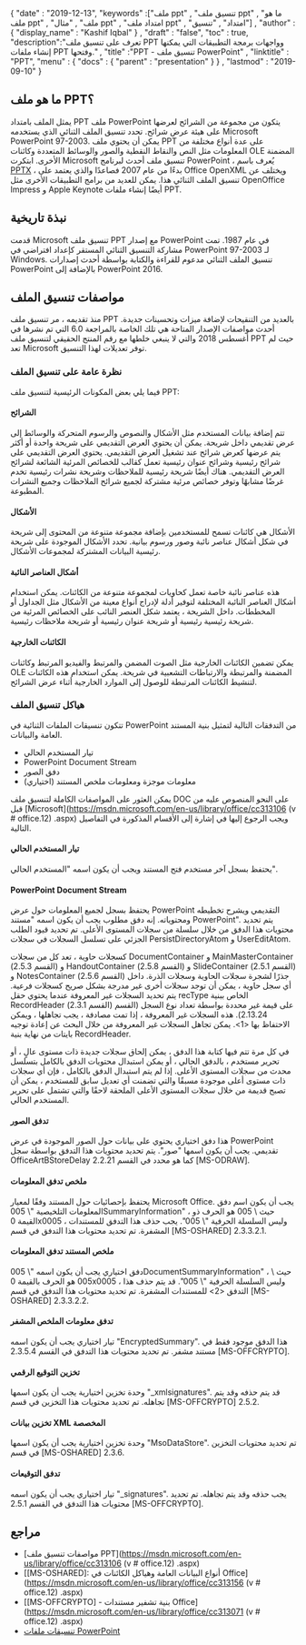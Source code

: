 {
  "date" : "2019-12-13",
  "keywords" :["ملف ppt" , "تنسيق ملف ppt" , "ما هو ملف ppt" , "ملف" , "مثال ppt" , "امتداد ملف ppt" , "امتداد" , "تنسيق"] ,
  "author" : {
    "display_name" : "Kashif Iqbal"
} ,
  "draft" : "false",
  "toc" : true,
  "description":"تعرف على تنسيق ملف PPT وواجهات برمجة التطبيقات التي يمكنها إنشاء ملفات PPT وفتحها." ,
  "title" :"PPT - تنسيق ملف PowerPoint" ,
  "linktitle" : "PPT",
  "menu" : {
    "docs" : {
      "parent" : "presentation"
}
} ,
  "lastmod" : "2019-09-10"
}

## ما هو ملف PPT؟

يمثل الملف بامتداد PPT ملف PowerPoint يتكون من مجموعة من الشرائح لعرضها على هيئة عرض شرائح. تحدد تنسيق الملف الثنائي الذي يستخدمه Microsoft PowerPoint 97-2003. يمكن أن يحتوي ملف PPT على عدة أنواع مختلفة من المعلومات مثل النص والنقاط النقطية والصور والوسائط المتعددة وكائنات OLE المضمنة الأخرى. ابتكرت Microsoft تنسيق ملف أحدث لبرنامج PowerPoint ، يُعرف باسم [PPTX](/ar/presentation/pptx/) ، بدءًا من عام 2007 فصاعدًا والذي يعتمد على Office OpenXML ويختلف عن تنسيق الملف الثنائي هذا. يمكن للعديد من برامج التطبيقات الأخرى مثل OpenOffice Impress و Apple Keynote أيضًا إنشاء ملفات PPT.

## نبذة تاريخية ##

قدمت Microsoft تنسيق ملف PPT مع إصدار PowerPoint في عام 1987. تمت مشاركة التنسيق الثنائي المستقر كإعداد افتراضي في PowerPoint 97-2003 لـ Windows. تنسيق الملف الثنائي مدعوم للقراءة والكتابة بواسطة أحدث إصدارات PowerPoint بالإضافة إلى PowerPoint 2016.

## مواصفات تنسيق الملف ##

منذ تقديمه ، مر تنسيق ملف PPT بالعديد من التنقيحات لإضافة ميزات وتحسينات جديدة. أحدث مواصفات الإصدار المتاحة هي تلك الخاصة بالمراجعة 6.0 التي تم نشرها في أغسطس 2018 والتي لا ينبغي خلطها مع رقم المنتج الحقيقي لتنسيق ملف PPT حيث لم تعد Microsoft توفر تعديلات لهذا التنسيق.

### نظرة عامة على تنسيق الملف ###

فيما يلي بعض المكونات الرئيسية لتنسيق ملف PPT:

#### الشرائح ####

تتم إضافة بيانات المستخدم مثل الأشكال والنصوص والرسوم المتحركة والوسائط إلى عرض تقديمي داخل شريحة. يمكن أن يحتوي العرض التقديمي على شريحة واحدة أو أكثر يتم عرضها كعرض شرائح عند تشغيل العرض التقديمي. يحتوي العرض التقديمي على شرائح رئيسية وشرائح عنوان رئيسية تعمل كقالب للخصائص المرئية الشائعة لشرائح العرض التقديمي. هناك أيضًا شريحة رئيسية للملاحظات وشريحة نشرات رئيسية تخدم غرضًا مشابهًا وتوفر خصائص مرئية مشتركة لجميع شرائح الملاحظات وجميع النشرات المطبوعة.

#### الأشكال ####

الأشكال هي كائنات تسمح للمستخدمين بإضافة مجموعة متنوعة من المحتوى إلى شريحة في شكل أشكال عناصر نائبة وصور ورسوم بيانية. تحدد الأشكال الموجودة على شريحة رئيسية البيانات المشتركة لمجموعات الأشكال.

#### أشكال العناصر النائبة ####

هذه عناصر نائبة خاصة تعمل كحاويات لمجموعة متنوعة من الكائنات. يمكن استخدام أشكال العناصر النائبة المختلفة لتوفير أدلة لإدراج أنواع معينة من الأشكال مثل الجداول أو المخططات. داخل الشريحة ، يعتمد شكل العنصر النائب على الخصائص المرئية من شريحة رئيسية رئيسية أو شريحة عنوان رئيسية أو شريحة ملاحظات رئيسية.

#### الكائنات الخارجية ####

يمكن تضمين الكائنات الخارجية مثل الصوت المضمن والمرتبط والفيديو المرتبط وكائنات OLE المضمنة والمرتبطة والارتباطات التشعبية في شريحة. يمكن استخدام هذه الكائنات لتنشيط الكائنات المرتبطة للوصول إلى الموارد الخارجية أثناء عرض الشرائح.

### هياكل تنسيق الملف ###

تتكون تنسيقات الملفات الثنائية في PowerPoint من التدفقات التالية لتمثيل بنية المستند العامة والبيانات.

* تيار المستخدم الحالي
* PowerPoint Document Stream
* دفق الصور
* معلومات موجزة ومعلومات ملخص المستند (اختياري)

يمكن العثور على المواصفات الكاملة لتنسيق ملف DOC على النحو المنصوص عليه من قبل [Microsoft](https://msdn.microsoft.com/en-us/library/office/cc313106 (v # office.12) .aspx) ويجب الرجوع إليها في إشارة إلى الأقسام المذكورة في التفاصيل التالية.

#### تيار المستخدم الحالي ####

يحتفظ بسجل آخر مستخدم فتح المستند ويجب أن يكون اسمه "المستخدم الحالي".

#### PowerPoint Document Stream ####

يحتفظ بسجل لجميع المعلومات حول عرض PowerPoint التقديمي ويشرح تخطيطه ومحتوياته. إنه دفق مطلوب يجب أن يكون اسمه "مستند PowerPoint". يتم تحديد محتويات هذا الدفق من خلال سلسلة من سجلات المستوى الأعلى. تم تحديد قيود الطلب الجزئي على تسلسل السجلات في سجلات PersistDirectoryAtom و UserEditAtom.

كسجلات حاوية ، تعد كل من سجلات DocumentContainer و MainMasterContainer (القسم 2.5.3) و HandoutContainer (القسم 2.5.8) و SlideContainer (القسم 2.5.1) و NotesContainer (القسم 2.5.6) جذرًا لشجرة سجلات الحاوية وسجلات الذرة. داخل أي سجل حاوية ، يمكن أن توجد سجلات أخرى غير مدرجة بشكل صريح كسجلات فرعية. يتم تحديد السجلات غير المعروفة عندما يحتوي حقل recType الخاص ببنية RecordHeader (القسم 2.3.1) على قيمة غير محددة بواسطة تعداد نوع السجل (القسم 2.13.24). هذه السجلات غير المعروفة ، إذا تمت مصادفة ، يجب تجاهلها ، ويمكن الاحتفاظ بها <1>. يمكن تجاهل السجلات غير المعروفة من خلال البحث عن إعادة توجيه بايتات من نهاية بنية RecordHeader.

في كل مرة تتم فيها كتابة هذا الدفق ، يمكن إلحاق سجلات جديدة ذات مستوى عالٍ ، أو تحرير مستخدم ، بالدفق الحالي ، أو يمكن استبدال محتويات الدفق بالكامل بتسلسل محدث من سجلات المستوى الأعلى. إذا لم يتم استبدال الدفق بالكامل ، فإن أي سجلات ذات مستوى أعلى موجودة مسبقًا والتي تضمنت أي تعديل سابق للمستخدم ، يمكن أن تصبح قديمة من خلال سجلات المستوى الأعلى الملحقة لاحقًا والتي تشتمل على تحرير المستخدم الحالي.

#### تدفق الصور ####

هذا دفق اختياري يحتوي على بيانات حول الصور الموجودة في عرض PowerPoint تقديمي. يجب أن يكون اسمها "صور". يتم تحديد محتويات هذا التدفق بواسطة سجل OfficeArtBStoreDelay كما هو محدد في القسم 2.2.21 [MS-ODRAW].

#### ملخص تدفق المعلومات ####

يحتفظ بإحصائيات حول المستند وفقًا لمعيار Microsoft Office. يجب أن يكون اسم دفق المعلومات التلخيصية "\ 005SummaryInformation" ، حيث \ 005 هو الحرف ذو القيمة 0x0005 ، وليس السلسلة الحرفية "\ 005". يجب حذف هذا التدفق للمستندات المشفرة. تم تحديد محتويات هذا التدفق في قسم [MS-OSHARED] 2.3.3.2.1.

#### ملخص المستند تدفق المعلومات ####

دفق اختياري يجب أن يكون اسمه "\ 005DocumentSummaryInformation" ، حيث \ 005 هو الحرف بالقيمة 0x0005 ، وليس السلسلة الحرفية "\ 005". قد يتم حذف هذا التدفق <2> للمستندات المشفرة. تم تحديد محتويات هذا التدفق في قسم [MS-OSHARED] 2.3.3.2.2.

#### تدفق معلومات الملخص المشفر ####

تيار اختياري يجب أن يكون اسمه "EncryptedSummary". هذا الدفق موجود فقط في مستند مشفر. تم تحديد محتويات هذا التدفق في القسم 2.3.5.4 [MS-OFFCRYPTO].

#### تخزين التوقيع الرقمي ####

وحدة تخزين اختيارية يجب أن يكون اسمها "_xmlsignatures". قد يتم حذفه وقد يتم تجاهله. تم تحديد محتويات هذا التخزين في قسم [MS-OFFCRYPTO] 2.5.2.

#### تخزين بيانات XML المخصصة ####

وحدة تخزين اختيارية يجب أن يكون اسمها "MsoDataStore". تم تحديد محتويات التخزين في قسم [MS-OSHARED] 2.3.6.

#### تدفق التوقيعات ####

تيار اختياري يجب أن يكون اسمه "_signatures". يجب حذفه وقد يتم تجاهله. تم تحديد محتويات هذا التدفق في القسم 2.5.1 [MS-OFFCRYPTO].

## مراجع ##

* [مواصفات تنسيق ملف PPT](https://msdn.microsoft.com/en-us/library/office/cc313106 (v # office.12) .aspx)
* [[MS-OSHARED]: أنواع البيانات العامة وهياكل الكائنات في Office](https://msdn.microsoft.com/en-us/library/office/cc313156 (v # office.12) .aspx)
* [[MS-OFFCRYPTO] - بنية تشفير مستندات Office](https://msdn.microsoft.com/en-us/library/office/cc313071 (v # office.12) .aspx)
* [تنسيقات ملفات PowerPoint](https://en.wikipedia.org/wiki/Microsoft_PowerPoint#File_formats)

